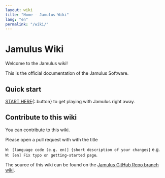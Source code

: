 ```yaml
---
layout: wiki
title: "Home - Jamulus Wiki"
lang: "en"
permalink: "/wiki/"
---
```

# Jamulus Wiki
Welcome to the Jamulus wiki!

This is the official documentation of the Jamulus Software.

## Quick start

[START HERE](Getting-Started){:.button} to get playing with Jamulus right away.

## Contribute to this wiki

You can contribute to this wiki.

Please open a pull request with with the title

`W: [language code (e.g. en)] {short description of your changes}` e.g.\
`W: [en] Fix typo on getting-started page`.

 The source of this wiki can be found on the [Jamulus GitHub Repo branch wiki](https://github.com/corrados/jamulus/tree/wiki).
